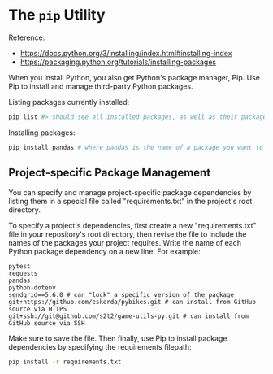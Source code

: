 # The `pip` Utility

Reference:

  + https://docs.python.org/3/installing/index.html#installing-index
  + https://packaging.python.org/tutorials/installing-packages

When you install Python, you also get Python's package manager, Pip. Use Pip to install and manage third-party Python packages.

Listing packages currently installed:

```sh
pip list #> should see all installed packages, as well as their package dependencies
```

Installing packages:

```sh
pip install pandas # where pandas is the name of a package you want to install
```

## Project-specific Package Management

You can specify and manage project-specific package dependencies by listing them in a special file called "requirements.txt" in the project's root directory.

To specify a project's dependencies, first create a new "requirements.txt" file in your repository's root directory, then revise the file to include the names of the packages your project requires. Write the name of each Python package dependency on a new line. For example:

    pytest
    requests
    pandas
    python-dotenv
    sendgrid==5.6.0 # can "lock" a specific version of the package
    git+https://github.com/eskerda/pybikes.git # can install from GitHub source via HTTPS
    git+ssh://git@github.com/s2t2/game-utils-py.git # can install from GitHub source via SSH

Make sure to save the file. Then finally, use Pip to install package dependencies by specifying the requirements filepath:

```sh
pip install -r requirements.txt
```
